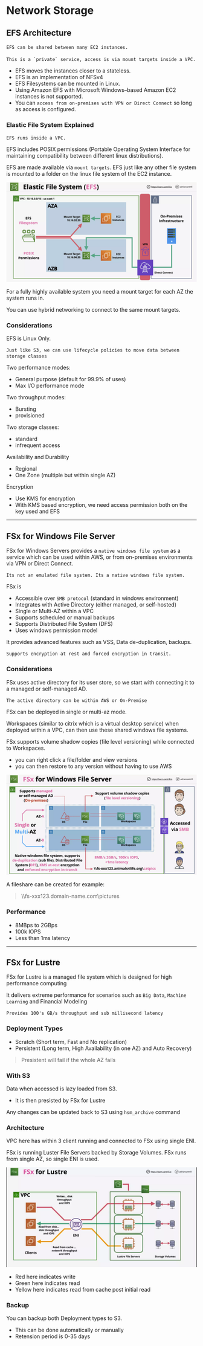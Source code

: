 # Network Storage

## EFS Architecture

    EFS can be shared between many EC2 instances.

    This is a `private` service, access is via mount targets inside a VPC.

- EFS moves the instances closer to a stateless.
- EFS is an implementation of NFSv4
- EFS Filesystems can be mounted in Linux.
- Using Amazon EFS with Microsoft Windows–based Amazon EC2 instances is not supported.
- You can `access from on-premises with VPN or Direct Connect` so long as access is configured.

### Elastic File System Explained

    EFS runs inside a VPC.

EFS includes POSIX permissions (Portable Operating System Interface for maintaining compatibility between different linux distributions).

EFS are made available via `mount targets`. EFS just like any other file system is mounted to a folder on the linux file system of the EC2 instance.

![img](./imgs/storage/EFS.webp)

For a fully highly available system you need a mount target for each AZ the system runs in.

You can use hybrid networking to connect to the same mount targets.

### Considerations

EFS is Linux Only.

    Just like S3, we can use lifecycle policies to move data between storage classes

Two performance modes:

- General purpose (default for 99.9% of uses)
- Max I/O performance mode

Two throughput modes:

- Bursting
- provisioned

Two storage classes:

- standard
- infrequent access

Availability and Durability

- Regional
- One Zone (multiple but within single AZ)

Encryption

- Use KMS for encryption
- With KMS based encryption, we need access permission both on the key used and EFS

---

## FSx for Windows File Server

FSx for Windows Servers provides a `native windows file system` as a service which can be used within AWS, or from on-premises environments via VPN or Direct Connect.

    Its not an emulated file system. Its a native windows file system.

FSx is

- Accessible over `SMB protocol` (standard in windows environment)
- Integrates with Active Directory (either managed, or self-hosted)
- Single or Multi-AZ within a VPC
- Supports scheduled or manual backups
- Supports Distributed File System (DFS)
- Uses windows permission model

It provides advanced features such as VSS, Data de-duplication, backups.

    Supports encryption at rest and forced encryption in transit.

### Considerations

FSx uses active directory for its user store, so we start with connecting it to a managed or self-managed AD.

    The active directory can be within AWS or On-Premise

FSx can be deployed in single or multi-az mode.

Workspaces (similar to citrix which is a virtual desktop service) when deployed within a VPC, can then use these shared windows file systems.

FSx supports volume shadow copies (file level versioning) while connected to Workspaces.

- you can right click a file/folder and view versions
- you can then restore to any version without having to use AWS

![img](./imgs/storage/FSx.webp)

A fileshare can be created for example:

> \\\fs-xxx123.domain-name.com\pictures

### Performance

- 8MBps to 2GBps
- 100k IOPS
- Less than 1ms latency

---

## FSx for Lustre

FSx for Lustre is a managed file system which is designed for high performance computing

It delivers extreme performance for scenarios such as `Big Data`, `Machine Learning` and Financial Modeling

    Provides 100's GB/s throughput and sub millisecond latency

### Deployment Types

- Scratch (Short term, Fast and No replication)
- Persistent (Long term, High Availability (in one AZ) and Auto Recovery)

> Presistent will fail if the whole AZ fails

### With S3

Data when accessed is lazy loaded from S3.

- It is then presisted by FSx for Lustre

Any changes can be updated back to S3 using `hsm_archive` command

### Architecture

VPC here has within 3 client running and connected to FSx using single ENI.

FSx is running Luster File Servers backed by Storage Volumes. FSx runs from single AZ, so single ENI is used.

![img](./ss/fsx-for-lustre.webp)

- Red here indicates write
- Green here indicates read
- Yellow here indicates read from cache post initial read

### Backup

You can backup both Deployment types to S3.

- This can be done automatically or manually
- Retension period is 0-35 days
